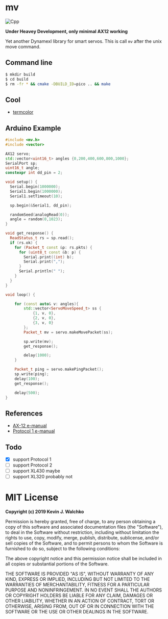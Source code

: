 # mv

![Cpp](https://github.com/MultipedRobotics/mv/workflows/Cpp/badge.svg)

**Under Heavey Development, only minimal AX12 working**

Yet another Dynamexl library for smart servos. This is call `mv` after the
unix move command.

## Command line

```bash
$ mkdir build
$ cd build
$ rm -fr * && cmake -DBUILD_ID=pico .. && make
```

## Cool

- [termcolor](https://github.com/ikalnytskyi/termcolor)

## Arduino Example

```cpp
#include <mv.h>
#include <vector>

AX12 servo;
std::vector<uint16_t> angles {0,200,400,600,800,1000};
SerialPort sp;
uint16_t angle;
constexpr int dd_pin = 2;

void setup() {
  Serial.begin(1000000);
  Serial1.begin(1000000);
  Serial1.setTimeout(10);

  sp.begin(&Serial1, dd_pin);

  randomSeed(analogRead(0));
  angle = random(0,1023);
}

void get_response() {
  ReadStatus_t rs = sp.read();
  if (rs.ok) {
    for (Packet_t const &p: rs.pkts) {
      for (uint8_t const &b: p) {
        Serial.print((int) b);
        Serial.print(",");
      }
      Serial.println(" ");
    }
  }
}

void loop() {

    for (const auto& v: angles){
        std::vector<ServoMoveSpeed_t> ss {
            {1, v, 0},
            {2, v, 0},
            {3, v, 0}
        };
        Packet_t mv = servo.makeMovePacket(ss);

        sp.write(mv);
        get_response();

        delay(1000);
    }

    Packet_t ping = servo.makePingPacket();
    sp.write(ping);
    delay(100);
    get_response();

    delay(500);
}
```

## References

- [AX-12 e-manual](https://emanual.robotis.com/docs/en/dxl/ax/ax-12a/)
- [Protocol 1 e-manual](https://emanual.robotis.com/docs/en/dxl/protocol1/)

## Todo

- [x] support Protocol 1
- [ ] support Protocol 2
- [ ] support XL430 maybe
- [ ] support XL320 probably not

# MIT License

**Copyright (c) 2019 Kevin J. Walchko**

Permission is hereby granted, free of charge, to any person obtaining a copy
of this software and associated documentation files (the "Software"), to deal
in the Software without restriction, including without limitation the rights
to use, copy, modify, merge, publish, distribute, sublicense, and/or sell
copies of the Software, and to permit persons to whom the Software is
furnished to do so, subject to the following conditions:

The above copyright notice and this permission notice shall be included in all
copies or substantial portions of the Software.

THE SOFTWARE IS PROVIDED "AS IS", WITHOUT WARRANTY OF ANY KIND, EXPRESS OR
IMPLIED, INCLUDING BUT NOT LIMITED TO THE WARRANTIES OF MERCHANTABILITY,
FITNESS FOR A PARTICULAR PURPOSE AND NONINFRINGEMENT. IN NO EVENT SHALL THE
AUTHORS OR COPYRIGHT HOLDERS BE LIABLE FOR ANY CLAIM, DAMAGES OR OTHER
LIABILITY, WHETHER IN AN ACTION OF CONTRACT, TORT OR OTHERWISE, ARISING FROM,
OUT OF OR IN CONNECTION WITH THE SOFTWARE OR THE USE OR OTHER DEALINGS IN THE
SOFTWARE.
